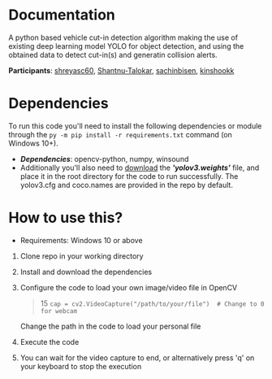 # Documentation
A python based vehicle cut-in detection algorithm making the use of existing deep learning model YOLO
for object detection, and using the obtained data to detect cut-in(s) and generatin collision alerts.

__Participants__: [shreyasc60](https://github.com/shreyasc60), [Shantnu-Talokar](https://github.com/Shantnu-Talokar), [sachinbisen](https://github.com/sachinbisen), [kinshookk](https://github.com/kinshookk)

# Dependencies
To run this code you'll need to install the following dependencies or module through the 
`py -m pip install -r requirements.txt` command (on Windows 10+).

- ***Dependencies***:    opencv-python, numpy, winsound
- Additionally you'll also need to [download](https://www.kaggle.com/datasets/valentynsichkar/yolo-coco-data?select=yolov3.weights) the ***'yolov3.weights'*** file, and place it in the root directory for the code to run successfully.
  The yolov3.cfg and coco.names are provided in the repo by default.

# How to use this? 
- Requirements: Windows 10 or above
1. Clone repo in your working directory
2. Install and download the dependencies
3. Configure the code to load your own image/video file in OpenCV

   > 15 `cap = cv2.VideoCapture("/path/to/your/file")  # Change to 0 for webcam`
   
   Change the path in the code to load your personal file
4. Execute the code
5. You can wait for the video capture to end, or alternatively press 'q' on your keyboard to stop the execution 

